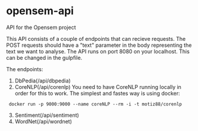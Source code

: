 # opensem-api
API for the Opensem project

This API consists of a couple of endpoints that can recieve requests.
The POST requests should have a "text" parameter in the body representing the text we want to analyse.
The API runs on port 8080 on your localhost. This can be changed in the gulpfile.

The endpoints:

1. DbPedia(/api/dbpedia)
2. CoreNLP(/api/corenlp)
You need to have CoreNLP running locally in order for this to work. The simplest and fastes way is using docker:
 ```
  docker run -p 9000:9000 --name coreNLP --rm -i -t motiz88/corenlp
  ```
3. Sentiment(/api/sentiment)
4. WordNet(/api/wordnet)
